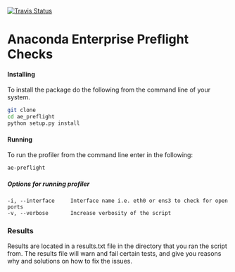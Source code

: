 [![Travis Status](https://travis-ci.org/Anaconda-Platform/ae-preflight.svg?branch=master)](https://travis-ci.org/Anaconda-Platform/ae-preflight.svg?branch=master)

Anaconda Enterprise Preflight Checks
======

#### Installing
To install the package do the following from the command line of your system.

```sh
git clone
cd ae_preflight
python setup.py install
```

#### Running
To run the profiler from the command line enter in the following:
```sh
ae-preflight
```

##### Options for running profiler
```
-i, --interface     Interface name i.e. eth0 or ens3 to check for open ports
-v, --verbose       Increase verbosity of the script
```

### Results

Results are located in a results.txt file in the directory that you ran the script from. The results file will warn and fail certain tests, and give
you reasons why and solutions on how to fix the issues.
